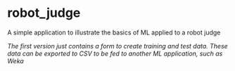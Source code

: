 # robot_judge
A simple application to illustrate the basics of ML applied to a robot judge

*The first version just contains a form to create training and test data. These data can be exported to CSV to be fed to another ML application, such as Weka*

